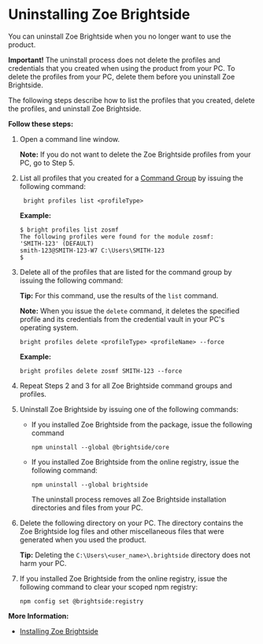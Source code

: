 # Uninstalling Zoe Brightside
You can uninstall Zoe Brightside when you no longer want to use the product.

**Important\!** The uninstall process does not delete the  profiles and credentials that you created when using the product from your PC. To delete the profiles from your PC, delete them before you uninstall Zoe Brightside.

The following steps describe how to list the profiles that you created, delete the profiles, and uninstall Zoe Brightside.

**Follow these steps:**

1.  Open a command line window. 

    **Note:** If you do not want to delete the Zoe Brightside profiles from your PC, go to Step 5.

2.  List all profiles that you created for a [Command Group](cli-commandgroups.md) by issuing the following command:

    ```
     bright profiles list <profileType>
    ```
    **Example:**

    ```
    $ bright profiles list zosmf
    The following profiles were found for the module zosmf:
    'SMITH-123' (DEFAULT)
    smith-123@SMITH-123-W7 C:\Users\SMITH-123
    $
    ```

3.  Delete all of the profiles that are listed for the command group by issuing the following command: 

    **Tip:** For this command, use the results of the `list`
    command.    

    **Note:** When you issue the `delete` command, it deletes the
    specified profile and its credentials from the credential vault in your PC's operating system.

    ```
    bright profiles delete <profileType> <profileName> --force  
    ```
      **Example:**

    ```
    bright profiles delete zosmf SMITH-123 --force
    ```

4.  Repeat Steps 2 and 3 for all Zoe Brightside command groups and profiles.

5.  Uninstall Zoe Brightside by issuing one of the following commands:

    - If you installed Zoe Brightside from the package, issue the following command
        ```
        npm uninstall --global @brightside/core
        ```

    - If you installed Zoe Brightside from the online registry, issue the following command:
        ```
        npm uninstall --global brightside
        ```

        The uninstall process removes all Zoe Brightside installation directories and files from your PC.

6. Delete the following directory on your PC. The directory contains the Zoe Brightside log files and other miscellaneous files that were generated when you used the product.

    **Tip:** Deleting the `C:\Users\<user_name>\.brightside`  directory does not harm your PC.

1.  If you installed Zoe Brightside from the online registry, issue the following command to clear your scoped npm registry:

    ```
    npm config set @brightside:registry
    ```

**More Information:**

  - [Installing Zoe Brightside](cli-installcli.md)
